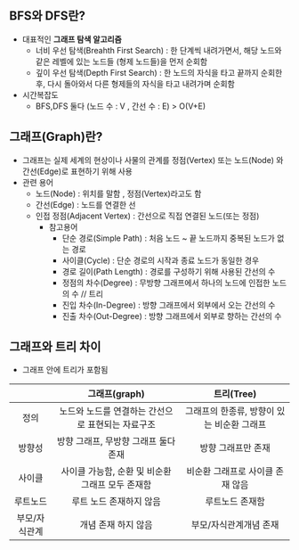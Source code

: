 ﻿## BFS와 DFS란?
- 대표적인 **그래프 탐색 알고리즘**
  - 너비 우선 탐색(Breahth First Search) : 한 단계씩 내려가면서, 해당 노드와 같은 레벨에 있는 노드들 (형제 노드들)을 먼저 순회함
  - 깊이 우선 탐색(Depth First Search) : 한 노드의 자식을 타고 끝까지 순회한 후, 다시 돌아와서 다른 형제들의 자식을 타고 내려가며 순회함
- 시간복잡도 
  - BFS,DFS 둘다 (노드 수 : V , 간선 수 : E) > O(V+E)
  
## 그래프(Graph)란?
- 그래프는 실제 세계의 현상이나 사물의 관계를 정점(Vertex) 또는 노드(Node) 와 간선(Edge)로 표현하기 위해 사용 
- 관련 용어 
  - 노드(Node) : 위치를 말함 , 정점(Vertex)라고도 함 
  - 간선(Edge) : 노드를 연결한 선 
  - 인접 정점(Adjacent Vertex) : 간선으로 직접 연결된 노드(또는 정점)
    - 참고용어 
      - 단순 경로(Simple Path) : 처음 노드 ~ 끝 노드까지 중복된 노드가 없는 경로 
      - 사이클(Cycle) : 단순 경로의 시작과 종료 노드가 동일한 경우
      - 경로 길이(Path Length) : 경로를 구성하기 위해 사용된 간선의 수 
      - 정점의 차수(Degree) : 무방향 그래프에서 하나의 노드에 인접한 노드의 수  // 트리 
      - 진입 차수(In-Degree) : 방향 그래프에서 외부에서 오는 간선의 수 
      - 진출 차수(Out-Degree) : 방향 그래프에서 외부로 향하는 간선의 수 

## 그래프와 트리 차이
- 그래프 안에 트리가 포함됨 

|                 | 그래프(graph) |    트리(Tree)  |
| :-------------: |:-------------:|:-------------:| 
| 정의 |노드와 노드를 연결하는 간선으로 표현되는 자료구조 | 그래프의 한종류, 방향이 있는 비순환 그래프|
| 방향성 |방향 그래프, 무방향 그래프 둘다 존재| 방향 그래프만 존재|
| 사이클 |사이클 가능함, 순환 및 비순환 그래프 모두 존재함 |비순환 그래프로 사이클 존재 않음|
| 루트노드 |루트 노드 존재하지 않음 | 루트노드 존재함|
| 부모/자식관계 | 개념 존재 하지 않음| 부모/자식관계개념 존재 |
